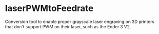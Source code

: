 # laserPWMtoFeedrate
Conversion tool to enable proper grayscale laser engraving on 3D printers that don't support PWM on their laser, such as the Ender 3 V2.
